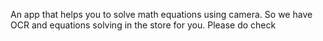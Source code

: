 An app that helps you to solve math equations using camera.
So we have OCR and equations solving in the store for you.
Please do check
